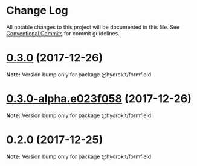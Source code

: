 # Change Log

All notable changes to this project will be documented in this file.
See [Conventional Commits](https://conventionalcommits.org) for commit guidelines.

<a name="0.3.0"></a>
# [0.3.0](https://github.com/aimed/hydrokit/compare/v0.2.0...v0.3.0) (2017-12-26)




**Note:** Version bump only for package @hydrokit/formfield

<a name="0.3.0-alpha.e023f058"></a>
# [0.3.0-alpha.e023f058](https://github.com/aimed/hydrokit/compare/v0.2.0...v0.3.0-alpha.e023f058) (2017-12-26)




**Note:** Version bump only for package @hydrokit/formfield

<a name="0.2.0"></a>
# 0.2.0 (2017-12-25)




**Note:** Version bump only for package @hydrokit/formfield
